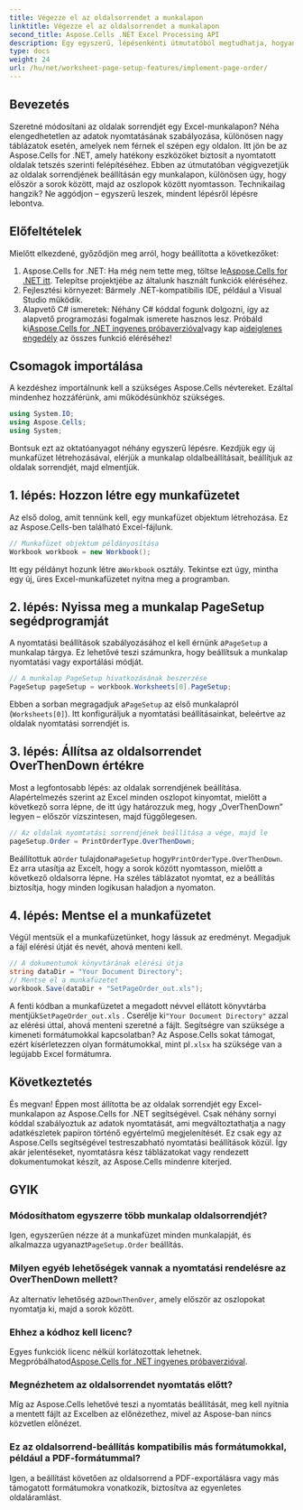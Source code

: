 ```yaml
---
title: Végezze el az oldalsorrendet a munkalapon
linktitle: Végezze el az oldalsorrendet a munkalapon
second_title: Aspose.Cells .NET Excel Processing API
description: Egy egyszerű, lépésenkénti útmutatóból megtudhatja, hogyan állíthat be oldalsorrendet egy Excel-munkalapon az Aspose.Cells for .NET használatával. Tökéletes kezdőknek és szakértőknek.
type: docs
weight: 24
url: /hu/net/worksheet-page-setup-features/implement-page-order/
---
```

## Bevezetés
Szeretné módosítani az oldalak sorrendjét egy Excel-munkalapon? Néha elengedhetetlen az adatok nyomtatásának szabályozása, különösen nagy táblázatok esetén, amelyek nem férnek el szépen egy oldalon. Itt jön be az Aspose.Cells for .NET, amely hatékony eszközöket biztosít a nyomtatott oldalak tetszés szerinti felépítéséhez. Ebben az útmutatóban végigvezetjük az oldalak sorrendjének beállításán egy munkalapon, különösen úgy, hogy először a sorok között, majd az oszlopok között nyomtasson. Technikailag hangzik? Ne aggódjon – egyszerű leszek, mindent lépésről lépésre lebontva.
## Előfeltételek
Mielőtt elkezdené, győződjön meg arról, hogy beállította a következőket:
1.  Aspose.Cells for .NET: Ha még nem tette meg, töltse le[Aspose.Cells for .NET itt](https://releases.aspose.com/cells/net/). Telepítse projektjébe az általunk használt funkciók eléréséhez.
2. Fejlesztési környezet: Bármely .NET-kompatibilis IDE, például a Visual Studio működik.
3. Alapvető C# ismeretek: Néhány C# kóddal fogunk dolgozni, így az alapvető programozási fogalmak ismerete hasznos lesz.
Próbáld ki[Aspose.Cells for .NET ingyenes próbaverzióval](https://releases.aspose.com/)vagy kap a[ideiglenes engedély](https://purchase.aspose.com/temporary-license/) az összes funkció eléréséhez!
## Csomagok importálása
A kezdéshez importálnunk kell a szükséges Aspose.Cells névtereket. Ezáltal mindenhez hozzáférünk, ami működésünkhöz szükséges.
```csharp
using System.IO;
using Aspose.Cells;
using System;
```
Bontsuk ezt az oktatóanyagot néhány egyszerű lépésre. Kezdjük egy új munkafüzet létrehozásával, elérjük a munkalap oldalbeállításait, beállítjuk az oldalak sorrendjét, majd elmentjük. 
## 1. lépés: Hozzon létre egy munkafüzetet
Az első dolog, amit tennünk kell, egy munkafüzet objektum létrehozása. Ez az Aspose.Cells-ben található Excel-fájlunk.
```csharp
// Munkafüzet objektum példányosítása
Workbook workbook = new Workbook();
```
 Itt egy példányt hozunk létre a`Workbook` osztály. Tekintse ezt úgy, mintha egy új, üres Excel-munkafüzetet nyitna meg a programban.
## 2. lépés: Nyissa meg a munkalap PageSetup segédprogramját
 A nyomtatási beállítások szabályozásához el kell érnünk a`PageSetup` a munkalap tárgya. Ez lehetővé teszi számunkra, hogy beállítsuk a munkalap nyomtatási vagy exportálási módját.
```csharp
// A munkalap PageSetup hivatkozásának beszerzése
PageSetup pageSetup = workbook.Worksheets[0].PageSetup;
```
 Ebben a sorban megragadjuk a`PageSetup` az első munkalapról (`Worksheets[0]`). Itt konfiguráljuk a nyomtatási beállításainkat, beleértve az oldalak nyomtatási sorrendjét is.
## 3. lépés: Állítsa az oldalsorrendet OverThenDown értékre
Most a legfontosabb lépés: az oldalak sorrendjének beállítása. Alapértelmezés szerint az Excel minden oszlopot kinyomtat, mielőtt a következő sorra lépne, de itt úgy határozzuk meg, hogy „OverThenDown” legyen – először vízszintesen, majd függőlegesen.
```csharp
// Az oldalak nyomtatási sorrendjének beállítása a vége, majd le
pageSetup.Order = PrintOrderType.OverThenDown;
```
 Beállítottuk a`Order` tulajdona`PageSetup` hogy`PrintOrderType.OverThenDown`. Ez arra utasítja az Excelt, hogy a sorok között nyomtasson, mielőtt a következő oldalsorra lépne. Ha széles táblázatot nyomtat, ez a beállítás biztosítja, hogy minden logikusan haladjon a nyomaton.
## 4. lépés: Mentse el a munkafüzetet
Végül mentsük el a munkafüzetünket, hogy lássuk az eredményt. Megadjuk a fájl elérési útját és nevét, ahová menteni kell.
```csharp
// A dokumentumok könyvtárának elérési útja
string dataDir = "Your Document Directory";
// Mentse el a munkafüzetet
workbook.Save(dataDir + "SetPageOrder_out.xls");
```
 A fenti kódban a munkafüzetet a megadott névvel ellátott könyvtárba mentjük`SetPageOrder_out.xls` . Cserélje ki`"Your Document Directory"` azzal az elérési úttal, ahová menteni szeretné a fájlt.
Segítségre van szüksége a kimeneti formátumokkal kapcsolatban? Az Aspose.Cells sokat támogat, ezért kísérletezzen olyan formátumokkal, mint pl`.xlsx` ha szüksége van a legújabb Excel formátumra.
## Következtetés
És megvan! Éppen most állította be az oldalak sorrendjét egy Excel-munkalapon az Aspose.Cells for .NET segítségével. Csak néhány sornyi kóddal szabályoztuk az adatok nyomtatását, ami megváltoztathatja a nagy adatkészletek papíron történő egyértelmű megjelenítését. Ez csak egy az Aspose.Cells segítségével testreszabható nyomtatási beállítások közül. Így akár jelentéseket, nyomtatásra kész táblázatokat vagy rendezett dokumentumokat készít, az Aspose.Cells mindenre kiterjed.
## GYIK
### Módosíthatom egyszerre több munkalap oldalsorrendjét?
 Igen, egyszerűen nézze át a munkafüzet minden munkalapját, és alkalmazza ugyanazt`PageSetup.Order` beállítás.
### Milyen egyéb lehetőségek vannak a nyomtatási rendelésre az OverThenDown mellett?
 Az alternatív lehetőség az`DownThenOver`, amely először az oszlopokat nyomtatja ki, majd a sorok között.
### Ehhez a kódhoz kell licenc?
Egyes funkciók licenc nélkül korlátozottak lehetnek. Megpróbálhatod[Aspose.Cells for .NET ingyenes próbaverzióval](https://releases.aspose.com/).
### Megnézhetem az oldalsorrendet nyomtatás előtt?
Míg az Aspose.Cells lehetővé teszi a nyomtatás beállítását, meg kell nyitnia a mentett fájlt az Excelben az előnézethez, mivel az Aspose-ban nincs közvetlen előnézet.
### Ez az oldalsorrend-beállítás kompatibilis más formátumokkal, például a PDF-formátummal?
Igen, a beállítást követően az oldalsorrend a PDF-exportálásra vagy más támogatott formátumokra vonatkozik, biztosítva az egyenletes oldaláramlást.
